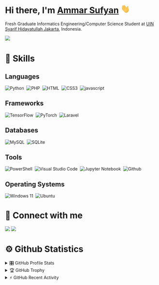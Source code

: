 # Hi there, I'm [Ammar Sufyan](https://ammarsufyan.github.io) <img src="https://github.com/ABSphreak/ABSphreak/blob/master/gifs/Hi.gif" width="30px" height="30px">

Fresh Graduate Informatics Engineering/Computer Science Student at [UIN Syarif Hidayatullah Jakarta](https://www.uinjkt.ac.id/), Indonesia. 

<div align="left">
  <img src="https://komarev.com/ghpvc/?username=ammarsufyan&style=for-the-badge&label=profile+views"> &nbsp;
</div>

# 📝 Skills

## Languages

![Python](https://img.shields.io/badge/python-3670A0?style=for-the-badge&logo=python&logoColor=ffdd54)&nbsp;
![PHP](https://img.shields.io/badge/php-767cae?style=for-the-badge&logo=php&logoColor=white)&nbsp;
![HTML](https://img.shields.io/badge/html-orange?style=for-the-badge&logo=html5&logoColor=white)&nbsp;
![CSS3](https://img.shields.io/badge/css-%231572B6.svg?style=for-the-badge&logo=css3&logoColor=white)&nbsp;
![javascript](https://img.shields.io/badge/javascript-yellow?style=for-the-badge&logo=javascript&logoColor=white)&nbsp;

## Frameworks

![TensorFlow](https://img.shields.io/badge/TensorFlow-%23FF6F00.svg?style=for-the-badge&logo=TensorFlow&logoColor=white)&nbsp;
![PyTorch](https://img.shields.io/badge/PyTorch-%23EE4C2C.svg?style=for-the-badge&logo=PyTorch&logoColor=white)&nbsp;
![Laravel](https://img.shields.io/badge/laravel-%23FF2D20.svg?style=for-the-badge&logo=laravel&logoColor=white)&nbsp;

## Databases

![MySQL](https://img.shields.io/badge/mysql-%2300f.svg?style=for-the-badge&logo=mysql&logoColor=white)&nbsp;
![SQLite](https://img.shields.io/badge/sqlite-%2307405e.svg?style=for-the-badge&logo=sqlite&logoColor=white)&nbsp;

## Tools

![PowerShell](https://img.shields.io/badge/PowerShell-%235391FE.svg?style=for-the-badge&logo=powershell&logoColor=white)&nbsp;
![Visual Studio Code](https://img.shields.io/badge/Visual%20Studio%20Code-0078d7.svg?style=for-the-badge&logo=visual-studio-code&logoColor=white)&nbsp;
![Jupyter Notebook](https://img.shields.io/badge/jupyter-%23FA0F00.svg?style=for-the-badge&logo=jupyter&logoColor=white)&nbsp;
![Github](https://img.shields.io/badge/github-%23121011.svg?style=for-the-badge&logo=github&logoColor=white)&nbsp;

## Operating Systems

![Windows 11](https://img.shields.io/badge/Windows%2011-%230079d5.svg?style=for-the-badge&logo=Windows%2011&logoColor=white)&nbsp;
![Ubuntu](https://img.shields.io/badge/Ubuntu-E95420?style=for-the-badge&logo=ubuntu&logoColor=white)&nbsp;

# 🧷 Connect with me 

<p align = "center">
 
[<img src="https://img.shields.io/badge/linkedin-%230077B5.svg?style=for-the-badge&logo=linkedin&logoColor=white" />](https://www.linkedin.com/in/ammarsufyan/)
[<img src="https://img.shields.io/badge/steam-%23000000.svg?style=for-the-badge&logo=steam&logoColor=white" />](https://steamcommunity.com/id/ammarsufyan/)



</p>

# ⚙️ Github Statistics

<details>
  <summary>🎛️ GitHub Profile Stats</summary>
  <br>
  
  [![wakatime](https://wakatime.com/badge/user/2eee44f5-c422-430b-9d69-1cd790f56c8a.svg)](https://wakatime.com/@2eee44f5-c422-430b-9d69-1cd790f56c8a)

  ![Top Langs](https://github-readme-stats.vercel.app/api/top-langs/?username=ammarsufyan&layout=compact&theme=radical)

  ![ammarsufyan GitHub stats](https://github-readme-stats.vercel.app/api?username=ammarsufyan&show_icons=true&theme=radical)

  ![ammarsufyan Wakatime stats](https://github-readme-stats.vercel.app/api/wakatime?username=ammarsufyan&theme=radical&langs_count=10)
  
</details>

<details>
  <summary>🏆 GitHub Trophy</summary>
  <br/>
  <img width="99.5%" src="https://github-profile-trophy.vercel.app/?username=ammarsufyan&theme=algolia&no-frame=true&column=-1&margin-w=5&margin-h=5" alt="GitHub Trophy" />
</details>

<details>
    <summary>⚡ GitHub Recent Activity</summary>
    <br>
<!--RECENT_ACTIVITY:start-->
1. ⭐ Starred [xrce/sublie](https://github.com/xrce/sublie)<br>
2. ⬆️ Pushed 1 commit(s) to [ammarsufyan/Copra-YOLOv8-GUI](https://github.com/ammarsufyan/Copra-YOLOv8-GUI)<br>
3. ⬆️ Pushed 1 commit(s) to [ammarsufyan/Copra-YOLOv8-GUI](https://github.com/ammarsufyan/Copra-YOLOv8-GUI)<br>
4. ⬆️ Pushed 1 commit(s) to [ammarsufyan/Copra-YOLOv8-GUI](https://github.com/ammarsufyan/Copra-YOLOv8-GUI)<br>
5. ⬆️ Pushed 1 commit(s) to [ammarsufyan/Coconut-Copra-YOLOv5-GUI](https://github.com/ammarsufyan/Coconut-Copra-YOLOv5-GUI)<br>
6. ⬆️ Pushed 1 commit(s) to [ammarsufyan/Coconut-Copra-YOLOv5-GUI](https://github.com/ammarsufyan/Coconut-Copra-YOLOv5-GUI)<br>
7. ⬆️ Pushed 1 commit(s) to [ammarsufyan/Copra-YOLOv8-GUI](https://github.com/ammarsufyan/Copra-YOLOv8-GUI)<br>
8. ⬆️ Pushed 1 commit(s) to [ammarsufyan/Copra-YOLOv8-GUI](https://github.com/ammarsufyan/Copra-YOLOv8-GUI)<br>
9. ⭐ Starred [TGX-Android/Telegram-X](https://github.com/TGX-Android/Telegram-X)<br>
10. ⭐ Starred [TGX-Android/Telegram-X](https://github.com/TGX-Android/Telegram-X)<br>
<!--RECENT_ACTIVITY:end-->
    <br>
<!--RECENT_ACTIVITY:last_update-->
Last Updated: Monday, April 22nd, 2024, 12:15:40 PM
<!--RECENT_ACTIVITY:last_update_end-->

</details>
